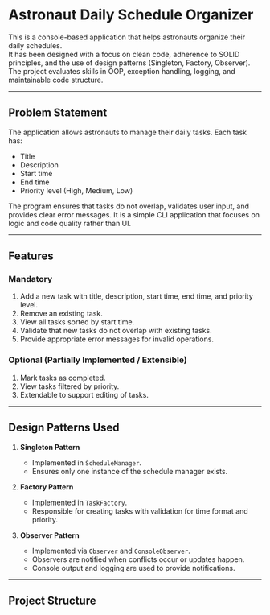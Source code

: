# Astronaut Daily Schedule Organizer

This is a console-based application that helps astronauts organize their daily schedules.  
It has been designed with a focus on clean code, adherence to SOLID principles, and the use of design patterns (Singleton, Factory, Observer).  
The project evaluates skills in OOP, exception handling, logging, and maintainable code structure.

---

## Problem Statement

The application allows astronauts to manage their daily tasks. Each task has:
- Title
- Description
- Start time
- End time
- Priority level (High, Medium, Low)

The program ensures that tasks do not overlap, validates user input, and provides clear error messages. It is a simple CLI application that focuses on logic and code quality rather than UI.

---

## Features

### Mandatory
1. Add a new task with title, description, start time, end time, and priority level.
2. Remove an existing task.
3. View all tasks sorted by start time.
4. Validate that new tasks do not overlap with existing tasks.
5. Provide appropriate error messages for invalid operations.

### Optional (Partially Implemented / Extensible)
1. Mark tasks as completed.
2. View tasks filtered by priority.
3. Extendable to support editing of tasks.

---

## Design Patterns Used

1. **Singleton Pattern**
   - Implemented in `ScheduleManager`.
   - Ensures only one instance of the schedule manager exists.

2. **Factory Pattern**
   - Implemented in `TaskFactory`.
   - Responsible for creating tasks with validation for time format and priority.

3. **Observer Pattern**
   - Implemented via `Observer` and `ConsoleObserver`.
   - Observers are notified when conflicts occur or updates happen.
   - Console output and logging are used to provide notifications.

---

## Project Structure

